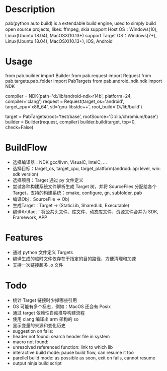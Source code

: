 # Description
pab(python auto build) is a extendable build engine, used to simply build open source projects, likes: ffmpeg, skia
support Host OS：Windows(10), Linux(Ubuntu 18.04), MacOSX(10.13+)
support Target OS：Windows(7+), Linux(Ubuntu 18.04), MacOSX(10.13+), iOS, Android

# Usage
from pab.builder import Builder
from pab.request import Request
from pab.targets.pab_folder import PabTargets
from pab.android_ndk.ndk import NDK

compiler = NDK(path='d:/lib/android-ndk-r14b', platform=24, compiler='clang')
request = Request(target_os='android',
                  target_cpu='x86_64',
                  stl='gnu-libstdc++',
                  root_build='D:/lib/build')

target = PabTargets(root='test/base', rootSource='D:/lib/chromium/base')
builder = Builder(request, compiler)
builder.build(target, top=0, check=False)

# BuildFlow
* 选择编译器：NDK gcc/llvm, VisualC, IntelC, ...
* 选择目标：target_os, target_cpu, target_platform(android: api level, win: sdk version)
* 选择项目：Target 通过 py 文件定义
* 尝试各种构建系统文件解析生成 Target 树，并将 SourceFiles 分配给各个 Target，支持的构建系统：cmake, configure, gn, subfolder, pab
* 编译Obj：SourceFile -> Obj
* 生成Target：Target -> (StaticLib, SharedLib, Executable)
* 编译Artifact：将公共头文件、库文件、动态库文件、资源文件合并为 SDK, Framework, APP

# Features
* 通过 python 文件定义 Targets
* 编译生成的临时文件仅存在于指定的目的路径，方便清理和加速
* 支持一次链接超多 .o 文件

# Todo
* 统计 Target 链接时少掉哪些引用
* OS 可能有多个标志，例如：MacOS 还会有 Posix
* 通过 target 依赖性自动推导构建流程
* 使用 clang 编译出 arm 架构的 so
* 显示变量的来源和变化历史
* suggestion on fails:
*   header not found: search header file in system
*   macro not found:
*   unresolved referenced function: link to which lib
* interactive build mode: pause build flow, can resume it too
* parellel build mode: as possible as soon, exit on fails, cannot resume
* output ninja build script

